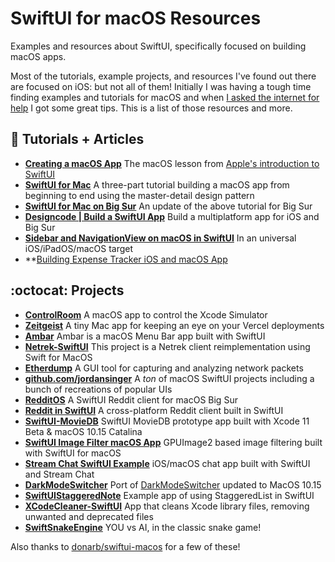 # SwiftUI for macOS Resources

Examples and resources about SwiftUI, specifically focused on building macOS apps.

Most of the tutorials, example projects, and resources I've found out there are focused on iOS: but not all of them! Initially I was having a tough time finding examples and tutorials for macOS and when [I asked the internet for help](https://twitter.com/stakelon/status/1292228094871232513) I got some great tips. This is a list of those resources and more.

## :notebook: Tutorials + Articles

- **[Creating a macOS App](https://developer.apple.com/tutorials/swiftui/creating-a-macos-app)** The macOS lesson from [Apple's introduction to SwiftUI](https://developer.apple.com/tutorials/swiftui)
- **[SwiftUI for Mac](https://troz.net/post/2019/swiftui-for-mac-1/)** A three-part tutorial building a macOS app from beginning to end using the master-detail design pattern
- **[SwiftUI for Mac on Big Sur](https://troz.net/post/2020/swiftui_mac_big_sur/)** An update of the above tutorial for Big Sur
- **[Designcode | Build a SwiftUI App](https://designcode.io/swiftui2)** Build a multiplatform app for iOS and Big Sur
- **[Sidebar and NavigationView on macOS in SwiftUI](https://medium.com/better-programming/sidebar-and-navigationview-on-macos-in-swiftui-a8b4a074a651)** In an universal iOS/iPadOS/macOS target
- **[Building Expense Tracker iOS and macOS App](https://www.alfianlosari.com/posts/building-expense-tracker-ios-macos-app-with-coredata-cloudkit-syncing/)

## :octocat: Projects

- **[ControlRoom](https://github.com/twostraws/ControlRoom)** A macOS app to control the Xcode Simulator
- **[Zeitgeist](https://github.com/daneden/zeitgeist)** A tiny Mac app for keeping an eye on your Vercel deployments
- **[Ambar](https://github.com/AnaghSharma/Ambar-SwiftUI)** Ambar is a macOS Menu Bar app built with SwiftUI
- **[Netrek-SwiftUI](https://github.com/darrellroot/Netrek-SwiftUI)** This project is a Netrek client reimplementation using Swift for MacOS
- **[Etherdump](https://github.com/darrellroot/Etherdump)** A GUI tool for capturing and analyzing network packets
- **[github.com/jordansinger](https://github.com/jordansinger?tab=repositories)** A *ton* of macOS SwiftUI projects including a bunch of recreations of popular UIs
- **[RedditOS](https://github.com/Dimillian/RedditOS)** A SwiftUI Reddit client for macOS Big Sur
- **[Reddit in SwiftUI](https://github.com/carson-katri/reddit-swiftui)** A cross-platform Reddit client built in SwiftUI
- **[SwiftUI-MovieDB](https://github.com/alfianlosari/SwiftUI-MovieDB)** SwiftUI MovieDB prototype app built with Xcode 11 Beta & macOS 10.15 Catalina
- **[SwiftUI Image Filter macOS App](https://github.com/alfianlosari/ImageFilterSwiftUIMac)** GPUImage2 based image filtering built with SwiftUI for macOS
- **[Stream Chat SwiftUI Example](https://github.com/GetStream/stream-chat-swiftui-example)** iOS/macOS chat app built with SwiftUI and Stream Chat
- **[DarkModeSwitcher](https://github.com/donarb/DarkModeSwitcher)** Port of [DarkModeSwitcher](https://github.com/mackuba/DarkModeSwitcher) updated to MacOS 10.15
- **[SwiftUIStaggeredNote](https://github.com/alfianlosari/SwiftUIStaggeredNote)** Example app of using StaggeredList in SwiftUI
- **[XCodeCleaner-SwiftUI](https://github.com/waylybaye/XcodeCleaner-SwiftUI)** App that cleans Xcode library files, removing unwanted and deprecated files
- **[SwiftSnakeEngine](https://github.com/neoneye/SwiftSnakeEngine)** YOU vs AI, in the classic snake game!

Also thanks to [donarb/swiftui-macos](https://github.com/donarb/swiftui-macos) for a few of these!
